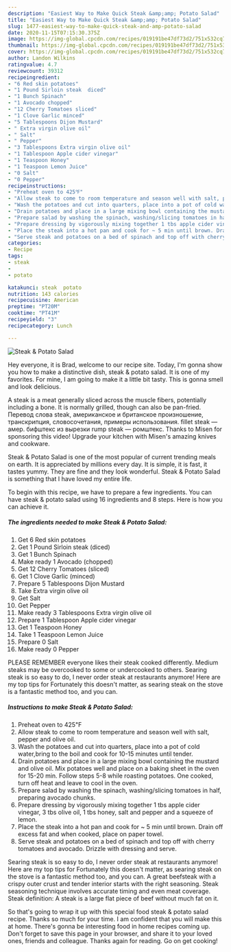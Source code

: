 ```yaml
---
description: "Easiest Way to Make Quick Steak &amp;amp; Potato Salad"
title: "Easiest Way to Make Quick Steak &amp;amp; Potato Salad"
slug: 1477-easiest-way-to-make-quick-steak-and-amp-potato-salad
date: 2020-11-15T07:15:30.375Z
image: https://img-global.cpcdn.com/recipes/019191be47df73d2/751x532cq70/steak-potato-salad-recipe-main-photo.jpg
thumbnail: https://img-global.cpcdn.com/recipes/019191be47df73d2/751x532cq70/steak-potato-salad-recipe-main-photo.jpg
cover: https://img-global.cpcdn.com/recipes/019191be47df73d2/751x532cq70/steak-potato-salad-recipe-main-photo.jpg
author: Landon Wilkins
ratingvalue: 4.7
reviewcount: 39312
recipeingredient:
- "6 Red skin potatoes"
- "1 Pound Sirloin steak  diced"
- "1 Bunch Spinach"
- "1 Avocado chopped"
- "12 Cherry Tomatoes sliced"
- "1 Clove Garlic minced"
- "5 Tablespoons Dijon Mustard"
- " Extra virgin olive oil"
- " Salt"
- " Pepper"
- "3 Tablespoons Extra virgin olive oil"
- "1 Tablespoon Apple cider vinegar"
- "1 Teaspoon Honey"
- "1 Teaspoon Lemon Juice"
- "0 Salt"
- "0 Pepper"
recipeinstructions:
- "Preheat oven to 425℉"
- "Allow steak to come to room temperature and season well with salt, pepper and olive oil."
- "Wash the potatoes and cut into quarters, place into a pot of cold water,bring to the boil and cook for 10-15 minutes until tender."
- "Drain potatoes and place in a large mixing bowl containing the mustard and olive oil. Mix potatoes well and place on a baking sheet in the oven for 15-20 min. Follow steps 5-8 while roasting potatoes. One cooked, turn off heat and leave to cool in the oven."
- "Prepare salad by washing the spinach, washing/slicing tomatoes in half, preparing avocado chunks."
- "Prepare dressing by vigorously mixing together 1 tbs apple cider vinegar, 3 tbs olive oil, 1 tbs honey, salt and pepper and a squeeze of lemon."
- "Place the steak into a hot pan and cook for ~ 5 min until brown. Drain off excess fat and when cooked, place on paper towel."
- "Serve steak and potatoes on a bed of spinach and top off with cherry tomatoes and avocado. Drizzle with dressing and serve."
categories:
- Recipe
tags:
- steak
- 
- potato

katakunci: steak  potato 
nutrition: 143 calories
recipecuisine: American
preptime: "PT20M"
cooktime: "PT41M"
recipeyield: "3"
recipecategory: Lunch

---
```



![Steak &amp; Potato Salad](https://img-global.cpcdn.com/recipes/019191be47df73d2/751x532cq70/steak-potato-salad-recipe-main-photo.jpg)

Hey everyone, it is Brad, welcome to our recipe site. Today, I'm gonna show you how to make a distinctive dish, steak &amp; potato salad. It is one of my favorites. For mine, I am going to make it a little bit tasty. This is gonna smell and look delicious.

A steak is a meat generally sliced across the muscle fibers, potentially including a bone. It is normally grilled, though can also be pan-fried. Перевод слова steak, американское и британское произношение, транскрипция, словосочетания, примеры использования. fillet steak — амер. бифштекс из вырезки rump steak — ромштекс. Thanks to Misen for sponsoring this video! Upgrade your kitchen with Misen&#39;s amazing knives and cookware.

Steak &amp; Potato Salad is one of the most popular of current trending meals on earth. It is appreciated by millions every day. It is simple, it is fast, it tastes yummy. They are fine and they look wonderful. Steak &amp; Potato Salad is something that I have loved my entire life.


To begin with this recipe, we have to prepare a few ingredients. You can have steak &amp; potato salad using 16 ingredients and 8 steps. Here is how you can achieve it.

<!--inarticleads1-->

##### The ingredients needed to make Steak &amp; Potato Salad:

1. Get 6 Red skin potatoes
1. Get 1 Pound Sirloin steak  (diced)
1. Get 1 Bunch Spinach
1. Make ready 1 Avocado (chopped)
1. Get 12 Cherry Tomatoes (sliced)
1. Get 1 Clove Garlic (minced)
1. Prepare 5 Tablespoons Dijon Mustard
1. Take  Extra virgin olive oil
1. Get  Salt
1. Get  Pepper
1. Make ready 3 Tablespoons Extra virgin olive oil
1. Prepare 1 Tablespoon Apple cider vinegar
1. Get 1 Teaspoon Honey
1. Take 1 Teaspoon Lemon Juice
1. Prepare 0 Salt
1. Make ready 0 Pepper


PLEASE REMEMBER everyone likes their steak cooked differently. Medium steaks may be overcooked to some or undercooked to others. Searing steak is so easy to do, I never order steak at restaurants anymore! Here are my top tips for Fortunately this doesn&#39;t matter, as searing steak on the stove is a fantastic method too, and you can. 

<!--inarticleads2-->

##### Instructions to make Steak &amp; Potato Salad:

1. Preheat oven to 425℉
1. Allow steak to come to room temperature and season well with salt, pepper and olive oil.
1. Wash the potatoes and cut into quarters, place into a pot of cold water,bring to the boil and cook for 10-15 minutes until tender.
1. Drain potatoes and place in a large mixing bowl containing the mustard and olive oil. Mix potatoes well and place on a baking sheet in the oven for 15-20 min. Follow steps 5-8 while roasting potatoes. One cooked, turn off heat and leave to cool in the oven.
1. Prepare salad by washing the spinach, washing/slicing tomatoes in half, preparing avocado chunks.
1. Prepare dressing by vigorously mixing together 1 tbs apple cider vinegar, 3 tbs olive oil, 1 tbs honey, salt and pepper and a squeeze of lemon.
1. Place the steak into a hot pan and cook for ~ 5 min until brown. Drain off excess fat and when cooked, place on paper towel.
1. Serve steak and potatoes on a bed of spinach and top off with cherry tomatoes and avocado. Drizzle with dressing and serve.


Searing steak is so easy to do, I never order steak at restaurants anymore! Here are my top tips for Fortunately this doesn&#39;t matter, as searing steak on the stove is a fantastic method too, and you can. A great beefsteak with a crispy outer crust and tender interior starts with the right seasoning. Steak seasoning technique involves accurate timing and even meat coverage. Steak definition: A steak is a large flat piece of beef without much fat on it. 

So that's going to wrap it up with this special food steak &amp; potato salad recipe. Thanks so much for your time. I am confident that you will make this at home. There's gonna be interesting food in home recipes coming up. Don't forget to save this page in your browser, and share it to your loved ones, friends and colleague. Thanks again for reading. Go on get cooking!
